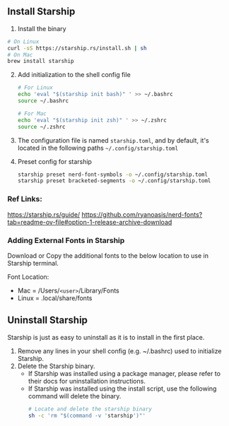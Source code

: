 ## Install Starship

1. Install the binary

```bash
# On Linux
curl -sS https://starship.rs/install.sh | sh
# On Mac
brew install starship
```

2. Add initialization to the shell config file

   ```bash
   # For Linux
   echo 'eval "$(starship init bash)" ' >> ~/.bashrc
   source ~/.bashrc

   # For Mac
   echo 'eval "$(starship init zsh)" ' >> ~/.zshrc
   source ~/.zshrc
   ```
3. The configuration file is named `starship.toml`, and by default, it's located in the following paths  `~/.config/starship.toml`
4. Preset config for starship

   ```bash
   starship preset nerd-font-symbols -o ~/.config/starship.toml
   starship preset bracketed-segments -o ~/.config/starship.toml
   ```

### Ref Links:

https://starship.rs/guide/
https://github.com/ryanoasis/nerd-fonts?tab=readme-ov-file#option-1-release-archive-download

### Adding External Fonts in Starship

Download or Copy the additional fonts to the below location to use in Starship terminal.

Font Location:

- Mac = /Users/`<user>`/Library/Fonts
- Linux = .local/share/fonts

## Uninstall Starship

Starship is just as easy to uninstall as it is to install in the first place.

1. Remove any lines in your shell config (e.g. ~/.bashrc) used to initialize Starship.
2. Delete the Starship binary.
   * If Starship was installed using a package manager, please refer to their docs for uninstallation instructions.
   * If Starship was installed using the install script, use the following command will delete the binary.
     ```bash
     # Locate and delete the starship binary
     sh -c 'rm "$(command -v 'starship')"'
     ```
